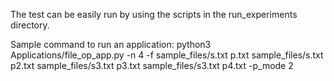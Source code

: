 The test can be easily run by using the scripts in the run_experiments directory.

Sample command to run an application: python3 Applications/file_op_app.py -n 4 -f sample_files/s.txt p.txt sample_files/s.txt p2.txt sample_files/s3.txt p3.txt sample_files/s3.txt p4.txt -p_mode 2


